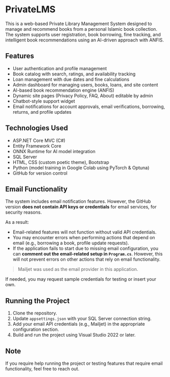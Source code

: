 # PrivateLMS

This is a web-based Private Library Management System designed to manage and recommend books from a personal Islamic book collection. The system supports user registration, book borrowing, fine tracking, and intelligent book recommendations using an AI-driven approach with ANFIS.

## Features

- User authentication and profile management
- Book catalog with search, ratings, and availability tracking
- Loan management with due dates and fine calculations
- Admin dashboard for managing users, books, loans, and site content
- AI-based book recommendation engine (ANFIS)
- Dynamic site pages (Privacy Policy, FAQ, About) editable by admin
- Chatbot-style support widget
- Email notifications for account approvals, email verifications, borrowing, returns, and profile updates

## Technologies Used

- ASP.NET Core MVC (C#)
- Entity Framework Core
- ONNX Runtime for AI model integration
- SQL Server
- HTML, CSS (custom poetic theme), Bootstrap
- Python (model training in Google Colab using PyTorch & Optuna)
- GitHub for version control

## Email Functionality

The system includes email notification features. However, the GitHub version **does not contain API keys or credentials** for email services, for security reasons.

As a result:

- Email-related features will not function without valid API credentials.
- You may encounter errors when performing actions that depend on email (e.g., borrowing a book, profile update requests).
- If the application fails to start due to missing email configuration, you can **comment out the email-related setup in `Program.cs`**. However, this will not prevent errors on other actions that rely on email functionality.

> Mailjet was used as the email provider in this application.

If needed, you may request sample credentials for testing or insert your own.

## Running the Project

1. Clone the repository.
2. Update `appsettings.json` with your SQL Server connection string.
3. Add your email API credentials (e.g., Mailjet) in the appropriate configuration section.
4. Build and run the project using Visual Studio 2022 or later.

## Note

If you require help running the project or testing features that require email functionality, feel free to reach out.
